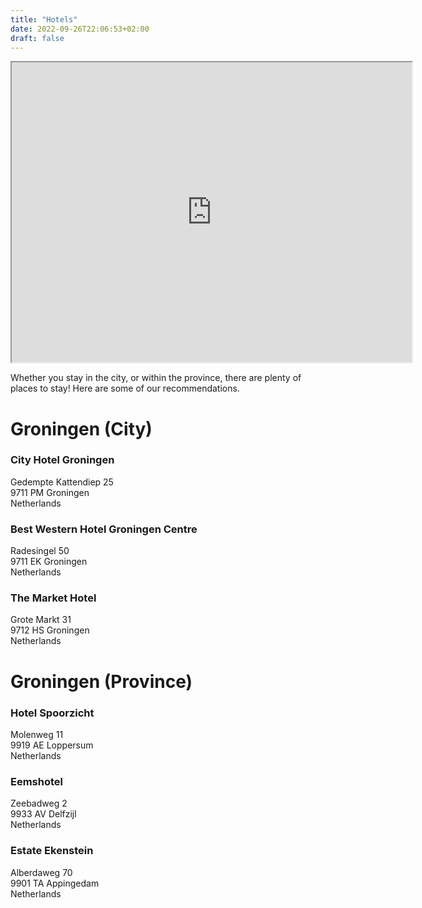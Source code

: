 ```yaml
---
title: "Hotels"
date: 2022-09-26T22:06:53+02:00
draft: false
---
```


<iframe src="https://www.google.com/maps/d/u/0/embed?mid=1cI-A2JbfgCQ5K100wCcERvE9fKmSLcQ&ehbc=2E312F" width="640" height="480"></iframe>

Whether you stay in the city, or within the province, there are plenty of places to stay! Here are some of our recommendations.

<h1>Groningen (City)</h1>

<h3>City Hotel Groningen</h3>

Gedempte Kattendiep 25<br />
9711 PM Groningen<br />
Netherlands

<h3>Best Western Hotel Groningen Centre</h3>

Radesingel 50<br />
9711 EK Groningen<br />
Netherlands


<h3>The Market Hotel</h3>

Grote Markt 31<br />
9712 HS Groningen<br />
Netherlands

<h1>Groningen (Province)</h1>


<h3>Hotel Spoorzicht</h3>

Molenweg 11<br />
9919 AE Loppersum<br />
Netherlands

<h3>Eemshotel</h3>

Zeebadweg 2<br />
9933 AV Delfzijl<br />
Netherlands

<h3>Estate Ekenstein</h3>

Alberdaweg 70<br />
9901 TA Appingedam<br />
Netherlands
